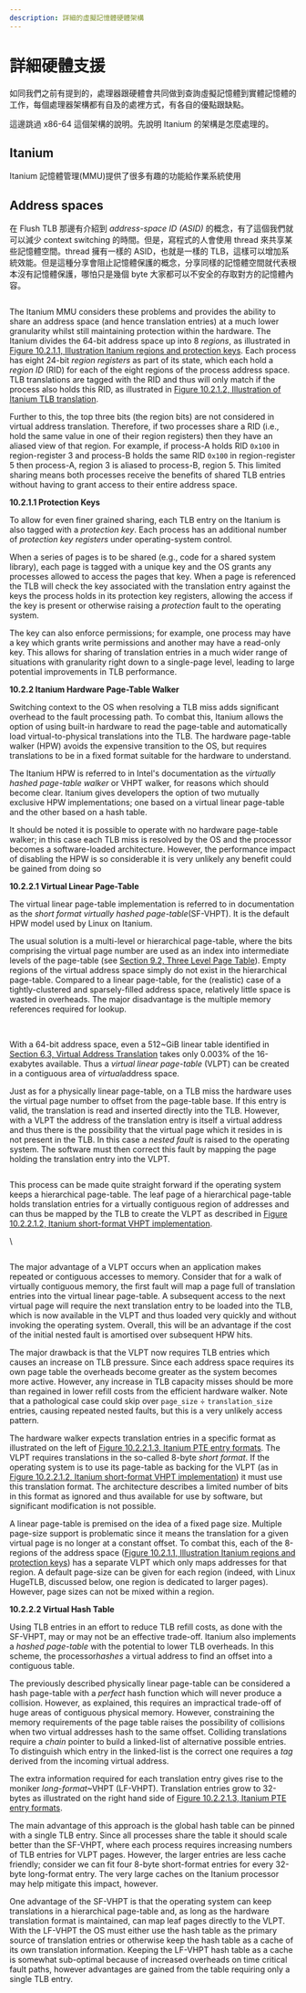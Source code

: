 ```yaml
---
description: 詳細的虛擬記憶體硬體架構
---
```


# 詳細硬體支援

如同我們之前有提到的，處理器跟硬體會共同做到查詢虛擬記憶體到實體記憶體的工作，每個處理器架構都有自及的處裡方式，有各自的優點跟缺點。

這邊跳過 x86-64 這個架構的說明。先說明  Itanium 的架構是怎麼處理的。

## Itanium

Itanium 記憶體管理(MMU)提供了很多有趣的功能給作業系統使用

## **Address spaces**

在 Flush TLB 那邊有介紹到 _address-space ID (ASID)_ 的概念，有了這個我們就可以減少 context switching 的時間。但是，寫程式的人會使用 thread 來共享某些記憶體空間。thread 擁有一樣的 ASID，也就是一樣的 TLB，這樣可以增加系統效能。但是這種分享會阻止記憶體保護的概念，分享同樣的記憶體空間就代表根本沒有記憶體保護，哪怕只是幾個 byte 大家都可以不安全的存取對方的記憶體內容。

<figure><img src="../.gitbook/assets/ia64-regions-keys.svg" alt=""><figcaption></figcaption></figure>

The Itanium MMU considers these problems and provides the ability to share an address space (and hence translation entries) at a much lower granularity whilst still maintaining protection within the hardware. The Itanium divides the 64-bit address space up into 8 _regions_, as illustrated in [Figure 10.2.1.1, Illustration Itanium regions and protection keys](https://www.bottomupcs.com/ch06s10.html#ia64_regions_keys). Each process has eight 24-bit _region registers_ as part of its state, which each hold a _region ID_ (RID) for each of the eight regions of the process address space. TLB translations are tagged with the RID and thus will only match if the process also holds this RID, as illustrated in [Figure 10.2.1.2, Illustration of Itanium TLB translation](https://www.bottomupcs.com/ch06s10.html#ia64_tlb_translation).

Further to this, the top three bits (the region bits) are not considered in virtual address translation. Therefore, if two processes share a RID (i.e., hold the same value in one of their region registers) then they have an aliased view of that region. For example, if process-A holds RID `0x100` in region-register 3 and process-B holds the same RID `0x100` in region-register 5 then process-A, region 3 is aliased to process-B, region 5. This limited sharing means both processes receive the benefits of shared TLB entries without having to grant access to their entire address space.

**10.2.1.1 Protection Keys**

To allow for even finer grained sharing, each TLB entry on the Itanium is also tagged with a _protection key_. Each process has an additional number of _protection key registers_ under operating-system control.

When a series of pages is to be shared (e.g., code for a shared system library), each page is tagged with a unique key and the OS grants any processes allowed to access the pages that key. When a page is referenced the TLB will check the key associated with the translation entry against the keys the process holds in its protection key registers, allowing the access if the key is present or otherwise raising a _protection_ fault to the operating system.

The key can also enforce permissions; for example, one process may have a key which grants write permissions and another may have a read-only key. This allows for sharing of translation entries in a much wider range of situations with granularity right down to a single-page level, leading to large potential improvements in TLB performance.

**10.2.2 Itanium Hardware Page-Table Walker**

Switching context to the OS when resolving a TLB miss adds significant overhead to the fault processing path. To combat this, Itanium allows the option of using built-in hardware to read the page-table and automatically load virtual-to-physical translations into the TLB. The hardware page-table walker (HPW) avoids the expensive transition to the OS, but requires translations to be in a fixed format suitable for the hardware to understand.

The Itanium HPW is referred to in Intel's documentation as the _virtually hashed page-table walker_ or VHPT walker, for reasons which should become clear. Itanium gives developers the option of two mutually exclusive HPW implementations; one based on a virtual linear page-table and the other based on a hash table.

It should be noted it is possible to operate with no hardware page-table walker; in this case each TLB miss is resolved by the OS and the processor becomes a software-loaded architecture. However, the performance impact of disabling the HPW is so considerable it is very unlikely any benefit could be gained from doing so

**10.2.2.1 Virtual Linear Page-Table**

The virtual linear page-table implementation is referred to in documentation as the _short format virtually hashed page-table_(SF-VHPT). It is the default HPW model used by Linux on Itanium.

The usual solution is a multi-level or hierarchical page-table, where the bits comprising the virtual page number are used as an index into intermediate levels of the page-table (see [Section 9.2, Three Level Page Table](https://www.bottomupcs.com/ch06s09.html#three_level_page_table)). Empty regions of the virtual address space simply do not exist in the hierarchical page-table. Compared to a linear page-table, for the (realistic) case of a tightly-clustered and sparsely-filled address space, relatively little space is wasted in overheads. The major disadvantage is the multiple memory references required for lookup.

<figure><img src="../.gitbook/assets/hierarchical-pt.svg" alt=""><figcaption></figcaption></figure>

\
With a 64-bit address space, even a 512\~GiB linear table identified in [Section 6.3, Virtual Address Translation](https://www.bottomupcs.com/ch06s06.html#virtual_address_translation) takes only 0.003% of the 16-exabytes available. Thus a _virtual linear page-table_ (VLPT) can be created in a contiguous area of _virtua&#x6C;_&#x61;ddress space.

Just as for a physically linear page-table, on a TLB miss the hardware uses the virtual page number to offset from the page-table base. If this entry is valid, the translation is read and inserted directly into the TLB. However, with a VLPT the address of the translation entry is itself a virtual address and thus there is the possibility that the virtual page which it resides in is not present in the TLB. In this case a _nested fault_ is raised to the operating system. The software must then correct this fault by mapping the page holding the translation entry into the VLPT.

<figure><img src="../.gitbook/assets/ia64-short-format.svg" alt=""><figcaption></figcaption></figure>

This process can be made quite straight forward if the operating system keeps a hierarchical page-table. The leaf page of a hierarchical page-table holds translation entries for a virtually contiguous region of addresses and can thus be mapped by the TLB to create the VLPT as described in [Figure 10.2.2.1.2, Itanium short-format VHPT implementation](https://www.bottomupcs.com/ch06s10.html#ia64_short_format).

\


<figure><img src="../.gitbook/assets/ia64-ptes.svg" alt=""><figcaption></figcaption></figure>

The major advantage of a VLPT occurs when an application makes repeated or contiguous accesses to memory. Consider that for a walk of virtually contiguous memory, the first fault will map a page full of translation entries into the virtual linear page-table. A subsequent access to the next virtual page will require the next translation entry to be loaded into the TLB, which is now available in the VLPT and thus loaded very quickly and without invoking the operating system. Overall, this will be an advantage if the cost of the initial nested fault is amortised over subsequent HPW hits.

The major drawback is that the VLPT now requires TLB entries which causes an increase on TLB pressure. Since each address space requires its own page table the overheads become greater as the system becomes more active. However, any increase in TLB capacity misses should be more than regained in lower refill costs from the efficient hardware walker. Note that a pathological case could skip over `page_size` ÷ `translation_size` entries, causing repeated nested faults, but this is a very unlikely access pattern.

The hardware walker expects translation entries in a specific format as illustrated on the left of [Figure 10.2.2.1.3, Itanium PTE entry formats](https://www.bottomupcs.com/ch06s10.html#ia64_ptes). The VLPT requires translations in the so-called 8-byte _short format_. If the operating system is to use its page-table as backing for the VLPT (as in [Figure 10.2.2.1.2, Itanium short-format VHPT implementation](https://www.bottomupcs.com/ch06s10.html#ia64_short_format)) it must use this translation format. The architecture describes a limited number of bits in this format as ignored and thus available for use by software, but significant modification is not possible.

A linear page-table is premised on the idea of a fixed page size. Multiple page-size support is problematic since it means the translation for a given virtual page is no longer at a constant offset. To combat this, each of the 8-regions of the address space ([Figure 10.2.1.1, Illustration Itanium regions and protection keys](https://www.bottomupcs.com/ch06s10.html#ia64_regions_keys)) has a separate VLPT which only maps addresses for that region. A default page-size can be given for each region (indeed, with Linux HugeTLB, discussed below, one region is dedicated to larger pages). However, page sizes can not be mixed within a region.

**10.2.2.2 Virtual Hash Table**

Using TLB entries in an effort to reduce TLB refill costs, as done with the SF-VHPT, may or may not be an effective trade-off. Itanium also implements a _hashed page-table_ with the potential to lower TLB overheads. In this scheme, the processo&#x72;_&#x68;ashes_ a virtual address to find an offset into a contiguous table.

The previously described physically linear page-table can be considered a hash page-table with a _perfect_ hash function which will never produce a collision. However, as explained, this requires an impractical trade-off of huge areas of contiguous physical memory. However, constraining the memory requirements of the page table raises the possibility of collisions when two virtual addresses hash to the same offset. Colliding translations require a _chain_ pointer to build a linked-list of alternative possible entries. To distinguish which entry in the linked-list is the correct one requires a _tag_ derived from the incoming virtual address.

The extra information required for each translation entry gives rise to the moniker _long-format_\~VHPT (LF-VHPT). Translation entries grow to 32-bytes as illustrated on the right hand side of [Figure 10.2.2.1.3, Itanium PTE entry formats](https://www.bottomupcs.com/ch06s10.html#ia64_ptes).

The main advantage of this approach is the global hash table can be pinned with a single TLB entry. Since all processes share the table it should scale better than the SF-VHPT, where each process requires increasing numbers of TLB entries for VLPT pages. However, the larger entries are less cache friendly; consider we can fit four 8-byte short-format entries for every 32-byte long-format entry. The very large caches on the Itanium processor may help mitigate this impact, however.

One advantage of the SF-VHPT is that the operating system can keep translations in a hierarchical page-table and, as long as the hardware translation format is maintained, can map leaf pages directly to the VLPT. With the LF-VHPT the OS must either use the hash table as the primary source of translation entries or otherwise keep the hash table as a cache of its own translation information. Keeping the LF-VHPT hash table as a cache is somewhat sub-optimal because of increased overheads on time critical fault paths, however advantages are gained from the table requiring only a single TLB entry.

